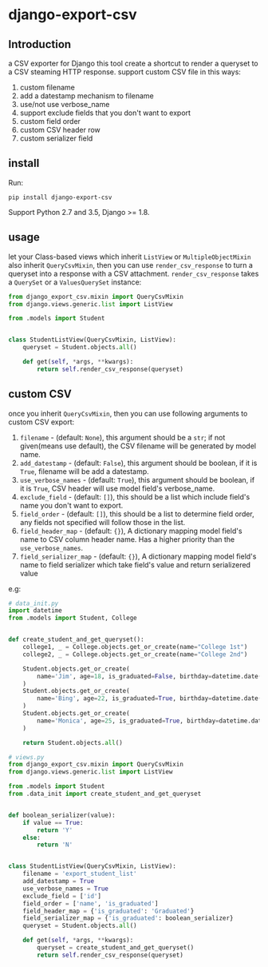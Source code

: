 # django-export-csv
## Introduction
a CSV exporter for Django
this tool create a shortcut to render a queryset to a CSV steaming HTTP response. 
support custom CSV file in this ways:
1. custom filename
2. add a datestamp mechanism to filename
3. use/not use verbose_name
4. support exclude fields that you don't want to export
5. custom field order
6. custom CSV header row
7. custom serializer field

## install
Run:
```
pip install django-export-csv
```
Support Python 2.7 and 3.5, Django >= 1.8.

## usage
let your Class-based views which inherit `ListView` or `MultipleObjectMixin` also inherit `QueryCsvMixin`, then you can use `render_csv_response` to turn a queryset into a response with a CSV attachment. `render_csv_response` takes a `QuerySet` or a `ValuesQuerySet` instance:

```python
from django_export_csv.mixin import QueryCsvMixin
from django.views.generic.list import ListView

from .models import Student


class StudentListView(QueryCsvMixin, ListView):
    queryset = Student.objects.all()

    def get(self, *args, **kwargs):
        return self.render_csv_response(queryset)
```
## custom CSV
once you inherit `QueryCsvMixin`, then you can use following arguments to custom CSV export:
1. `filename` - (default: `None`), this argument should be a `str`; if not given(means use default), the CSV filename will be generated by model name.
2. `add_datestamp` - (default: `False`), this argument should be boolean, if it is `True`, filename will be add a datestamp.
3. `use_verbose_names` - (default: `True`), this argument should be boolean, if it is `True`, CSV header will use model field's verbose_name.
4. `exclude_field` - (default: `[]`), this should be a list which include field's name you don't want to export.
5. `field_order` - (default: `[]`), this should be a list to determine field order, any fields not specified will follow those in the list.
6. `field_header_map` - (default: `{}`), A dictionary mapping model field's name to CSV column header name. Has a higher priority than the `use_verbose_names`.
7. `field_serializer_map` - (default: `{}`), A dictionary mapping model field's name to field serializer which take field's value and return serializered value

e.g:

```python
# data_init.py
import datetime
from .models import Student, College


def create_student_and_get_queryset():
    college1, _ = College.objects.get_or_create(name="College 1st")
    college2, _ = College.objects.get_or_create(name="College 2nd")

    Student.objects.get_or_create(
        name='Jim', age=18, is_graduated=False, birthday=datetime.date(1998,6,6), college=college1
    )
    Student.objects.get_or_create(
        name='Bing', age=22, is_graduated=True, birthday=datetime.date(1994, 2, 6), college=college1
    )
    Student.objects.get_or_create(
        name='Monica', age=25, is_graduated=True, birthday=datetime.date(1991, 2, 6), college=college2
    )

    return Student.objects.all()

```

```python
# views.py
from django_export_csv.mixin import QueryCsvMixin
from django.views.generic.list import ListView

from .models import Student
from .data_init import create_student_and_get_queryset


def boolean_serializer(value):
    if value == True:
        return 'Y'
    else:
        return 'N'


class StudentListView(QueryCsvMixin, ListView):
    filename = 'export_student_list'
    add_datestamp = True
    use_verbose_names = True
    exclude_field = ['id']
    field_order = ['name', 'is_graduated']
    field_header_map = {'is_graduated': 'Graduated'}
    field_serializer_map = {'is_graduated': boolean_serializer}
    queryset = Student.objects.all()

    def get(self, *args, **kwargs):
        queryset = create_student_and_get_queryset()
        return self.render_csv_response(queryset)
```

